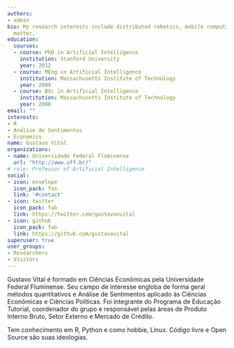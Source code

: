```yaml
---
authors:
- admin
bio: My research interests include distributed robotics, mobile computing and programmable
  matter.
education:
  courses:
  - course: PhD in Artificial Intelligence
    institution: Stanford University
    year: 2012
  - course: MEng in Artificial Intelligence
    institution: Massachusetts Institute of Technology
    year: 2009
  - course: BSc in Artificial Intelligence
    institution: Massachusetts Institute of Technology
    year: 2008
email: ""
interests: 
- R
- Análise de Sentimentos
- Economics
name: Gustavo Vital
organizations:
- name: Universidade Federal Fluminense
  url: "http://www.uff.br/"
# role: Professor of Artificial Intelligence
social:
- icon: envelope
  icon_pack: fas
  link: '#contact'
- icon: twitter
  icon_pack: fab
  link: https://twitter.com/gustavoovital
- icon: github
  icon_pack: fab
  link: https://github.com/gustavovital
superuser: true
user_groups:
- Researchers
- Visitors
---
```


Gustavo Vital é formado em Ciências Econômicas pela Universidade Federal Fluminense. Seu campo de interesse engloba de forma geral métodos quantitativos e Análise de Sentimentos aplicado às Ciências Econômicas e Ciências Políticas. Foi integrante do Programa de Educação Tutorial, coordenador do grupo e responsável pelas áreas de Produto Interno Bruto, Setor Externo e Mercado de Crédito.

Tem conhecimento em R, Python e como hobbie, Linux. Código livre e Open Source são suas ideologias.